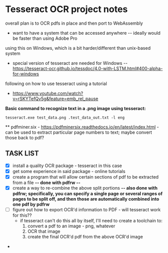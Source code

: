 # Tesseract OCR project notes

overall plan is to OCR pdfs in place and then port to WebAssembly
- want to have a system that can be accessed anywhere
 -- ideally would be faster than using Adobe Pro

using this on Windows, which is a bit harder/different than unix-based system
- special version of tesseract are needed for Windows
 -- https://tesseract-ocr.github.io/tessdoc/4.0-with-LSTM.html#400-alpha-for-windows

following on how to use tesseract using a tutorial 
- https://www.youtube.com/watch?v=rSKYTefQv5g&feature=emb_rel_pause

**Basic command to recognize text in a .png image using tesseract:** 

  `tesseract.exe test_data.png .test_data_out.txt -l eng`

** pdfminer.six - https://pdfminersix.readthedocs.io/en/latest/index.html - can be used to extract particular page numbers to text; maybe convert those back to pdf?

                                                                                                                                                                                                                                                                                                                 


## TASK LIST
- [x] install a quality OCR package - tesseract in this case
- [x] get some experience in said package - online tutorials
- [x] create a program that will allow certain sections of pdf to be extracted from a file **-- done with pdfrw --**
- [x] create a way to re-combine the above split portions **-- also done with pdfrw; specifically, you can specify a single page or several ranges of pages to be split off, and then those are automatically combined into one pdf by pdfrw**
- [ ] figure out how to export OCR'd information to PDF - will tesseract work for this??
    - if tesseract can't do this all by itself, I'll need to create a toolchain to:
      1. convert a pdf to an image - png, whatever
      2. OCR that image
      3. create the final OCR'd pdf from the above OCR'd image
-